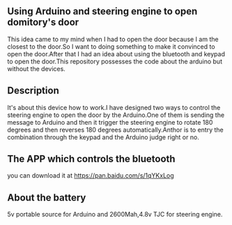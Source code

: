 ## Using Arduino and steering engine to open domitory's door







 This idea came to my mind when I had to open the door because
 I am the closest to the door.So I want to doing something to make it 
 convinced to open the door.After that I had an idea about using the 
 bluetooth and keypad to open the door.This repository
 possesses the code about the arduino but without the devices.
 
## Description
 It's about this device how to work.I have designed two ways to control the steering engine to open the door by the Arduino.One of them is sending the message to Arduino and then it trigger the steering engine to rotate 180 degrees and then reverses 180 degrees automatically.Anthor is to entry the combination through the keypad and the Arduino judge right or no.
 
 
## The APP which controls the bluetooth 
 you can download it at https://pan.baidu.com/s/1qYKxLog
 
## About the battery
5v portable source for Arduino and 2600Mah,4.8v TJC for steering engine.

